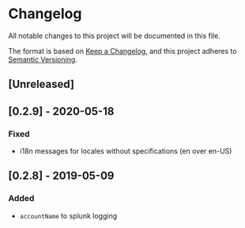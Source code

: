 # Changelog

All notable changes to this project will be documented in this file.

The format is based on [Keep a Changelog](https://keepachangelog.com/en/1.0.0/),
and this project adheres to [Semantic Versioning](https://semver.org/spec/v2.0.0.html).

## [Unreleased]

## [0.2.9] - 2020-05-18

### Fixed

- i18n messages for locales without specifications (en over en-US)

## [0.2.8] - 2019-05-09

### Added

- `accountName` to splunk logging